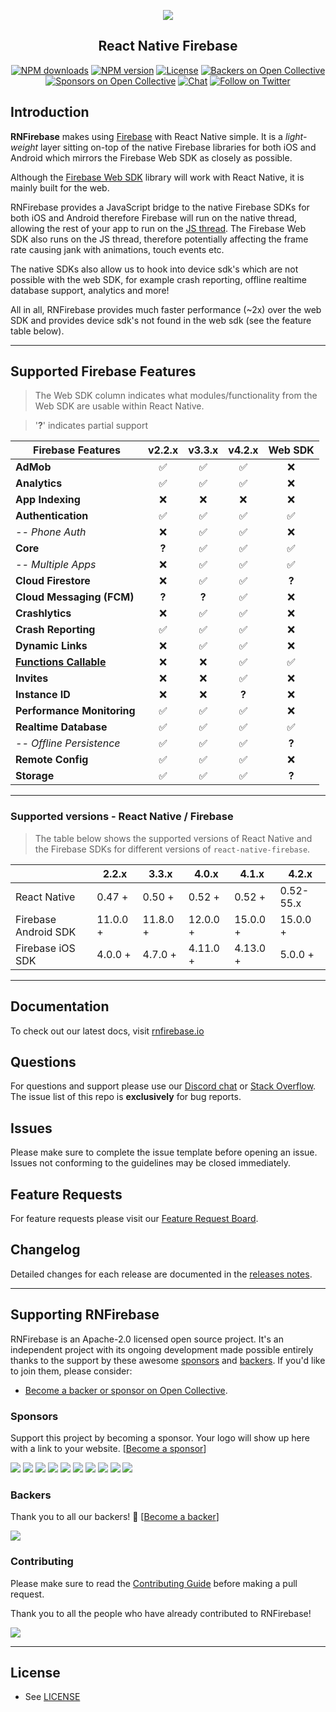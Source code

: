 <p align="center">
  <a href="https://rnfirebase.io">
    <img src="https://i.imgur.com/eBNJlHd.png"><br/>
  </a>
  <h2 align="center">React Native Firebase</h2>
</p>

<p align="center">
  <a href="https://www.npmjs.com/package/react-native-firebase"><img src="https://img.shields.io/npm/dm/react-native-firebase.svg?style=flat-square" alt="NPM downloads"></a>
  <a href="https://www.npmjs.com/package/react-native-firebase"><img src="https://img.shields.io/npm/v/react-native-firebase.svg?style=flat-square" alt="NPM version"></a>
  <a href="/LICENSE"><img src="https://img.shields.io/npm/l/react-native-firebase.svg?style=flat-square" alt="License"></a>
  <a href="#backers"><img src="https://opencollective.com/react-native-firebase/backers/badge.svg" alt="Backers on Open Collective"></a>
  <a href="#sponsors"><img src="https://opencollective.com/react-native-firebase/sponsors/badge.svg" alt="Sponsors on Open Collective"></a>
  <a href="https://discord.gg/C9aK28N"><img src="https://img.shields.io/discord/295953187817521152.svg?logo=discord&style=flat-square&colorA=7289da&label=discord" alt="Chat"></a>
  <a href="https://twitter.com/rnfirebase"><img src="https://img.shields.io/twitter/follow/rnfirebase.svg?style=social&label=Follow" alt="Follow on Twitter"></a>
</p>

## Introduction

**RNFirebase** makes using [Firebase](http://firebase.com) with React Native simple. It is a _light-weight_ layer sitting on-top of the native Firebase libraries for both iOS and Android which mirrors the Firebase Web SDK as closely as possible.

Although the [Firebase Web SDK](https://www.npmjs.com/package/firebase) library will work with React Native, it is mainly built for the web.

RNFirebase provides a JavaScript bridge to the native Firebase SDKs for both iOS and Android therefore Firebase will run on the native thread, allowing the rest of your app to run on the [JS thread](https://facebook.github.io/react-native/docs/performance.html#javascript-frame-rate). The Firebase Web SDK also runs on the JS thread, therefore potentially affecting the frame rate causing jank with animations, touch events etc.

The native SDKs also allow us to hook into device sdk's which are not possible with the web SDK, for example crash reporting, offline realtime database support, analytics and more!

All in all, RNFirebase provides much faster performance (~2x) over the web SDK and provides device sdk's not found in the web sdk (see the feature table below).

---

## Supported Firebase Features

> The Web SDK column indicates what modules/functionality from the Web SDK are usable within React Native.

> '**?**' indicates partial support

| Firebase Features                                                                                                                 | v2.2.x | v3.3.x | v4.2.x | Web SDK |
| --------------------------------------------------------------------------------------------------------------------------------- | :----: | :----: | :----: | :-----: |
| **AdMob**                                                                                                                         |   ✅   |   ✅   |   ✅   |   ❌    |
| **Analytics**                                                                                                                     |   ✅   |   ✅   |   ✅   |   ❌    |
| **App Indexing**                                                                                                                  |   ❌   |   ❌   |   ❌   |   ❌    |
| **Authentication**                                                                                                                |   ✅   |   ✅   |   ✅   |   ✅    |
| _-- Phone Auth_                                                                                                                   |   ❌   |   ✅   |   ✅   |   ❌    |
| **Core**                                                                                                                          | **?**  |   ✅   |   ✅   |   ✅    |
| _-- Multiple Apps_                                                                                                                |   ❌   |   ✅   |   ✅   |   ✅    |
| **Cloud Firestore**                                                                                                               |   ❌   |   ✅   |   ✅   |  **?**  |
| **Cloud Messaging (FCM)**                                                                                                         | **?**  | **?**  |   ✅   |   ❌    |
| **Crashlytics**                                                                                                                   |   ❌   |   ✅   |   ✅   |   ❌    |
| **Crash Reporting**                                                                                                               |   ✅   |   ✅   |   ✅   |   ❌    |
| **Dynamic Links**                                                                                                                 |   ❌   |   ✅   |   ✅   |   ❌    |
| **[Functions Callable](https://firebase.googleblog.com/2018/04/launching-cloud-functions-for-firebase-1-0.html?m=1)**             |   ❌   |   ❌   |   ✅   |   ✅    |
| **Invites**                                                                                                                       |   ❌   |   ❌   |   ✅   |   ❌    |
| **Instance ID**                                                                                                                   |   ❌   |   ❌   | **?**  |   ❌    |
| **Performance Monitoring**                                                                                                        |   ✅   |   ✅   |   ✅   |   ❌    |
| **Realtime Database**                                                                                                             |   ✅   |   ✅   |   ✅   |   ✅    |
| _-- Offline Persistence_                                                                                                          |   ✅   |   ✅   |   ✅   |  **?**  |
| **Remote Config**                                                                                                                 |   ✅   |   ✅   |   ✅   |   ❌    |
| **Storage**                                                                                                                       |   ✅   |   ✅   |   ✅   |  **?**  |

---

### Supported versions - React Native / Firebase

> The table below shows the supported versions of React Native and the Firebase SDKs for different versions of `react-native-firebase`.

|                      | 2.2.x    | 3.3.x    | 4.0.x    | 4.1.x    | 4.2.x     |
| -------------------- | -------- | -------- | -------- | -------- | --------- |
| React Native         | 0.47 +   | 0.50 +   | 0.52 +   | 0.52 +   | 0.52-55.x |
| Firebase Android SDK | 11.0.0 + | 11.8.0 + | 12.0.0 + | 15.0.0 + | 15.0.0 +  |
| Firebase iOS SDK     | 4.0.0 +  | 4.7.0 +  | 4.11.0 + | 4.13.0 + | 5.0.0 +   |

---

## Documentation

To check out our latest docs, visit [rnfirebase.io](https://rnfirebase.io)

## Questions

For questions and support please use our [Discord chat](https://discord.gg/C9aK28N) or [Stack Overflow](https://stackoverflow.com/questions/tagged/react-native-firebase). The issue list of this repo is **exclusively** for bug reports.

## Issues

Please make sure to complete the issue template before opening an issue. Issues not conforming to the guidelines may be closed immediately.

## Feature Requests

For feature requests please visit our [Feature Request Board](https://boards.invertase.io/react-native-firebase).

## Changelog

Detailed changes for each release are documented in the [releases notes](https://github.com/invertase/react-native-firebase/releases).

<hr>

## Supporting RNFirebase

RNFirebase is an Apache-2.0 licensed open source project. It's an independent project with its ongoing development made possible entirely thanks to the support by these awesome [sponsors](#sponsors) and [backers](#backers). If you'd like to join them, please consider:

* [Become a backer or sponsor on Open Collective](https://opencollective.com/react-native-firebase).

### Sponsors

Support this project by becoming a sponsor. Your logo will show up here with a link to your website. [[Become a sponsor](https://opencollective.com/react-native-firebase#sponsor)]

<a href="https://opencollective.com/react-native-firebase/sponsor/0/website" target="_blank"><img src="https://opencollective.com/react-native-firebase/sponsor/0/avatar.svg"></a>
<a href="https://opencollective.com/react-native-firebase/sponsor/1/website" target="_blank"><img src="https://opencollective.com/react-native-firebase/sponsor/1/avatar.svg"></a>
<a href="https://opencollective.com/react-native-firebase/sponsor/2/website" target="_blank"><img src="https://opencollective.com/react-native-firebase/sponsor/2/avatar.svg"></a>
<a href="https://opencollective.com/react-native-firebase/sponsor/3/website" target="_blank"><img src="https://opencollective.com/react-native-firebase/sponsor/3/avatar.svg"></a>
<a href="https://opencollective.com/react-native-firebase/sponsor/4/website" target="_blank"><img src="https://opencollective.com/react-native-firebase/sponsor/4/avatar.svg"></a>
<a href="https://opencollective.com/react-native-firebase/sponsor/5/website" target="_blank"><img src="https://opencollective.com/react-native-firebase/sponsor/5/avatar.svg"></a>
<a href="https://opencollective.com/react-native-firebase/sponsor/6/website" target="_blank"><img src="https://opencollective.com/react-native-firebase/sponsor/6/avatar.svg"></a>
<a href="https://opencollective.com/react-native-firebase/sponsor/7/website" target="_blank"><img src="https://opencollective.com/react-native-firebase/sponsor/7/avatar.svg"></a>
<a href="https://opencollective.com/react-native-firebase/sponsor/8/website" target="_blank"><img src="https://opencollective.com/react-native-firebase/sponsor/8/avatar.svg"></a>
<a href="https://opencollective.com/react-native-firebase/sponsor/9/website" target="_blank"><img src="https://opencollective.com/react-native-firebase/sponsor/9/avatar.svg"></a>

### Backers

Thank you to all our backers! 🙏 [[Become a backer](https://opencollective.com/react-native-firebase#backer)]

<a href="https://opencollective.com/react-native-firebase#backers" target="_blank"><img src="https://opencollective.com/react-native-firebase/backers.svg?width=890"></a>

### Contributing

Please make sure to read the [Contributing Guide](CONTRIBUTING.md) before making a pull request.

Thank you to all the people who have already contributed to RNFirebase!

<a href="graphs/contributors"><img src="https://opencollective.com/react-native-firebase/contributors.svg?width=890" /></a>

<hr>

## License

* See [LICENSE](/LICENSE)
